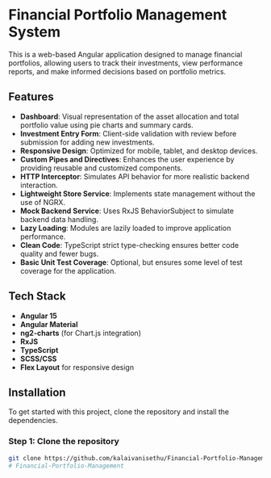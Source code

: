 # Financial Portfolio Management System

This is a web-based Angular application designed to manage financial portfolios, allowing users to track their investments, view performance reports, and make informed decisions based on portfolio metrics.

## Features

- **Dashboard**: Visual representation of the asset allocation and total portfolio value using pie charts and summary cards.
- **Investment Entry Form**: Client-side validation with review before submission for adding new investments.
- **Responsive Design**: Optimized for mobile, tablet, and desktop devices.
- **Custom Pipes and Directives**: Enhances the user experience by providing reusable and customized components.
- **HTTP Interceptor**: Simulates API behavior for more realistic backend interaction.
- **Lightweight Store Service**: Implements state management without the use of NGRX.
- **Mock Backend Service**: Uses RxJS BehaviorSubject to simulate backend data handling.
- **Lazy Loading**: Modules are lazily loaded to improve application performance.
- **Clean Code**: TypeScript strict type-checking ensures better code quality and fewer bugs.
- **Basic Unit Test Coverage**: Optional, but ensures some level of test coverage for the application.

## Tech Stack

- **Angular 15**
- **Angular Material**
- **ng2-charts** (for Chart.js integration)
- **RxJS**
- **TypeScript**
- **SCSS/CSS**
- **Flex Layout** for responsive design

## Installation

To get started with this project, clone the repository and install the dependencies.

### Step 1: Clone the repository
```bash
git clone https://github.com/kalaivanisethu/Financial-Portfolio-Management.git
#   F i n a n c i a l - P o r t f o l i o - M a n a g e m e n t 
 
 
